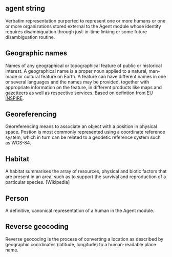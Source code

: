## agent string
Verbatim representation purported to represent one or more humans or one or more organizations stored external to the Agent module whose identity requires disambiguation through just-in-time linking or some future disambiguation routine.

## Geographic names
Names of any geographical or topographical feature of public or historical interest. A geographical name is a proper noun applied to a natural, man-made or cultural feature on Earth. A feature can have different names in one or several languages and the names may be provided, together with appropriate information on the feature, in different products like maps and gazetteers as well as respective services. Based on defintion from [EU INSPIRE](https://inspire.ec.europa.eu/theme/gn).

## Georeferencing
Georeferencing means to associate an object with a position in physical space. Postion is most commonly represented using a coordinate reference system, which in turn can be related to a geodetic reference system such as WGS-84.

## Habitat
A habitat summarises the array of resources, physical and biotic factors that are present in an area, such as to support the survival and reproduction of a particular species. [Wikipedia]

## Person
A definitive, canonical representation of a human in the Agent module.

## Reverse geocoding
Reverse geocoding is the process of converting a location as described by geographic coordinates (latitude, longitude) to a human-readable place name.

